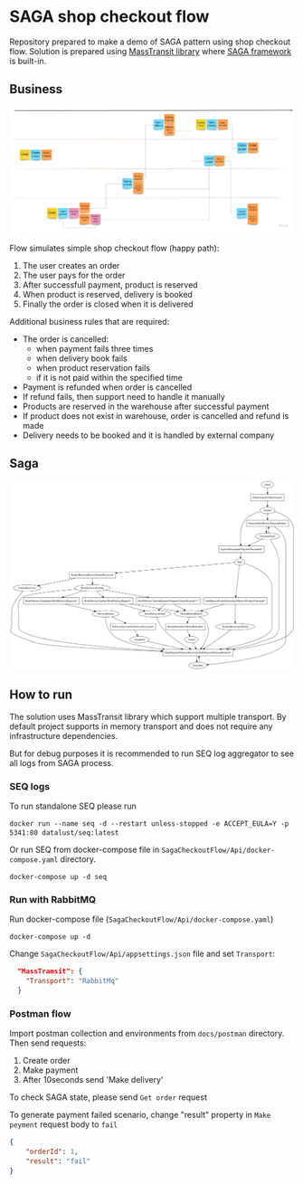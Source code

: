 # SAGA shop checkout flow

Repository prepared to make a demo of SAGA pattern using shop checkout flow. Solution is prepared using [MassTransit library](https://masstransit-project.com/) where [SAGA framework](https://masstransit-project.com/usage/sagas/automatonymous.html) is built-in. 

## Business

![SAGA Flow](/docs/saga-shop-checkout-flow.jpeg)

Flow simulates simple shop checkout flow (happy path):
1. The user creates an order
2. The user pays for the order
3. After successfull payment, product is reserved
4. When product is reserved, delivery is booked
5. Finally the order is closed when it is delivered

Additional business rules that are required:
- The order is cancelled:
    - when payment fails three times
    - when delivery book fails
    - when product reservation fails
    - if it is not paid within the specified time
- Payment is refunded when order is cancelled
- If refund fails, then support need to handle it manually
- Products are reserved in the warehouse after successful payment
- If product does not exist in warehouse, order is cancelled and refund is made
- Delivery needs to be booked and it is handled by external company

## Saga
![SAGA States](/docs/saga-states-graph.svg)


## How to run
The solution uses MassTransit library which support multiple transport. By default project supports in memory transport and does not require any infrastructure dependencies.

But for debug purposes it is recommended to run SEQ log aggregator to see all logs from SAGA process.

### SEQ logs
To run standalone SEQ please run
```
docker run --name seq -d --restart unless-stopped -e ACCEPT_EULA=Y -p 5341:80 datalust/seq:latest
```

Or run SEQ from docker-compose file in `SagaCheckoutFlow/Api/docker-compose.yaml` directory.
```
docker-compose up -d seq
```

### Run with RabbitMQ

Run docker-compose file (`SagaCheckoutFlow/Api/docker-compose.yaml`)
```
docker-compose up -d
```

Change `SagaCheckoutFlow/Api/appsettings.json` file and set `Transport`:
``` json
  "MassTransit": {
    "Transport": "RabbitMq"
  }
```

### Postman flow
Import postman collection and environments from `docs/postman` directory. Then send requests:
1. Create order
2. Make payment
3. After 10seconds send 'Make delivery'

To check SAGA state, please send `Get order` request

To generate payment failed scenario, change "result" property in `Make peyment` request body to `fail`
``` json
{
    "orderId": 1,
    "result": "fail"
}
```